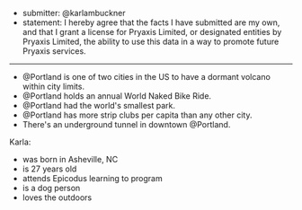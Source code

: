 * submitter: @karlambuckner
* statement: I hereby agree that the facts I have submitted are my own, and that I grant a license for Pryaxis Limited, or designated entities by Pryaxis Limited, the ability to use this data in a way to promote future Pryaxis services.

----

* @Portland is one of two cities in the US to have a dormant volcano within city limits.
* @Portland holds an annual World Naked Bike Ride.
* @Portland had the world's smallest park.
* @Portland has more strip clubs per capita than any other city.
* There's an underground tunnel in downtown @Portland.

Karla:
  * was born in Asheville, NC
  * is 27 years old
  * attends Epicodus learning to program
  * is a dog person
  * loves the outdoors
